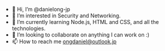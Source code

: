 - 👋 Hi, I’m @danielong-jp
- 👀 I’m interested in Security and Networking.
- 🌱 I’m currently learning Node.js, HTML and CSS, and all the technologies.
- 💞️ I’m looking to collaborate on anything I can work on :)
- 📫 How to reach me ongdaniel@outlook.jp

<!---
danielong-jp/danielong-jp is a ✨ special ✨ repository because its `README.md` (this file) appears on your GitHub profile.
You can click the Preview link to take a look at your changes.
--->
